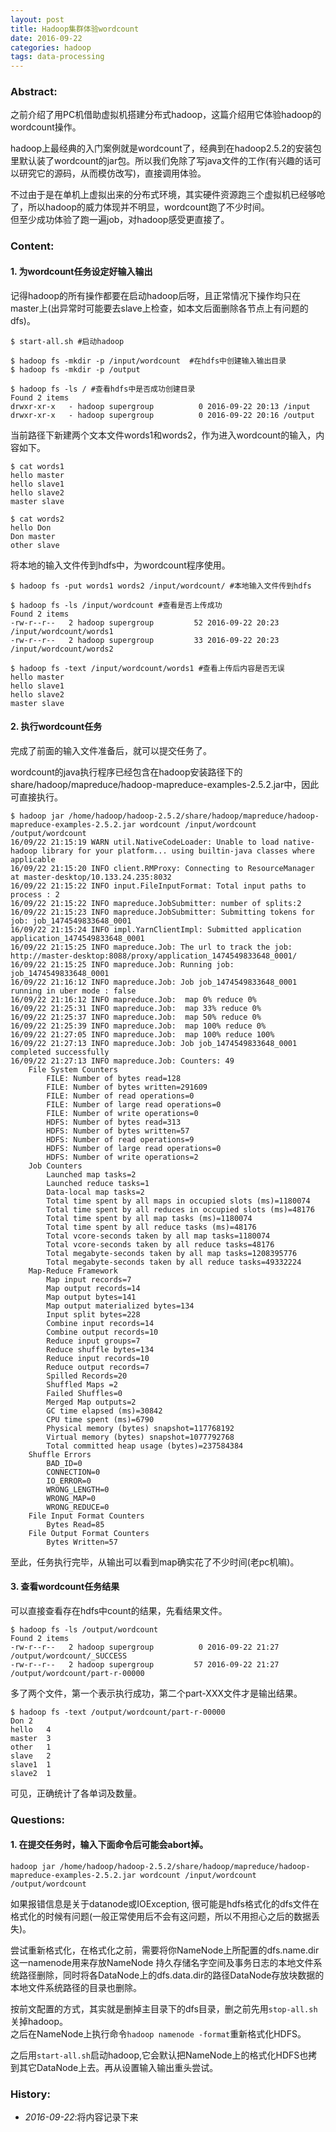 ```yaml
---
layout: post
title: Hadoop集群体验wordcount
date: 2016-09-22
categories: hadoop
tags: data-processing
---
```

### Abstract:
之前介绍了用PC机借助虚拟机搭建分布式hadoop，这篇介绍用它体验hadoop的wordcount操作。<br>

hadoop上最经典的入门案例就是wordcount了，经典到在hadoop2.5.2的安装包里默认装了wordcount的jar包。所以我们免除了写java文件的工作(有兴趣的话可以研究它的源码，从而模仿改写)，直接调用体验。

不过由于是在单机上虚拟出来的分布式环境，其实硬件资源跑三个虚拟机已经够呛了，所以hadoop的威力体现并不明显，wordcount跑了不少时间。<br>
但至少成功体验了跑一遍job，对hadoop感受更直接了。

### Content:
#### 1. 为wordcount任务设定好输入输出
记得hadoop的所有操作都要在启动hadoop后呀，且正常情况下操作均只在master上(出异常时可能要去slave上检查，如本文后面删除各节点上有问题的dfs)。

    $ start-all.sh #启动hadoop

    $ hadoop fs -mkdir -p /input/wordcount  #在hdfs中创建输入输出目录
    $ hadoop fs -mkdir -p /output

    $ hadoop fs -ls / #查看hdfs中是否成功创建目录
    Found 2 items
    drwxr-xr-x   - hadoop supergroup          0 2016-09-22 20:13 /input
    drwxr-xr-x   - hadoop supergroup          0 2016-09-22 20:16 /output

当前路径下新建两个文本文件words1和words2，作为进入wordcount的输入，内容如下。

    $ cat words1
    hello master
    hello slave1
    hello slave2
    master slave

    $ cat words2
    hello Don
    Don master
    other slave

将本地的输入文件传到hdfs中，为wordcount程序使用。

    $ hadoop fs -put words1 words2 /input/wordcount/ #本地输入文件传到hdfs

    $ hadoop fs -ls /input/wordcount #查看是否上传成功
    Found 2 items
    -rw-r--r--   2 hadoop supergroup         52 2016-09-22 20:23 /input/wordcount/words1
    -rw-r--r--   2 hadoop supergroup         33 2016-09-22 20:23 /input/wordcount/words2

    $ hadoop fs -text /input/wordcount/words1 #查看上传后内容是否无误
    hello master
    hello slave1
    hello slave2
    master slave

#### 2. 执行wordcount任务
完成了前面的输入文件准备后，就可以提交任务了。

wordcount的java执行程序已经包含在hadoop安装路径下的share/hadoop/mapreduce/hadoop-mapreduce-examples-2.5.2.jar中，因此可直接执行。

    $ hadoop jar /home/hadoop/hadoop-2.5.2/share/hadoop/mapreduce/hadoop-mapreduce-examples-2.5.2.jar wordcount /input/wordcount /output/wordcount
    16/09/22 21:15:19 WARN util.NativeCodeLoader: Unable to load native-hadoop library for your platform... using builtin-java classes where applicable
    16/09/22 21:15:20 INFO client.RMProxy: Connecting to ResourceManager at master-desktop/10.133.24.235:8032
    16/09/22 21:15:22 INFO input.FileInputFormat: Total input paths to process : 2
    16/09/22 21:15:22 INFO mapreduce.JobSubmitter: number of splits:2
    16/09/22 21:15:23 INFO mapreduce.JobSubmitter: Submitting tokens for job: job_1474549833648_0001
    16/09/22 21:15:24 INFO impl.YarnClientImpl: Submitted application application_1474549833648_0001
    16/09/22 21:15:25 INFO mapreduce.Job: The url to track the job: http://master-desktop:8088/proxy/application_1474549833648_0001/
    16/09/22 21:15:25 INFO mapreduce.Job: Running job: job_1474549833648_0001
    16/09/22 21:16:12 INFO mapreduce.Job: Job job_1474549833648_0001 running in uber mode : false
    16/09/22 21:16:12 INFO mapreduce.Job:  map 0% reduce 0%
    16/09/22 21:25:31 INFO mapreduce.Job:  map 33% reduce 0%
    16/09/22 21:25:37 INFO mapreduce.Job:  map 50% reduce 0%
    16/09/22 21:25:39 INFO mapreduce.Job:  map 100% reduce 0%
    16/09/22 21:27:05 INFO mapreduce.Job:  map 100% reduce 100%
    16/09/22 21:27:13 INFO mapreduce.Job: Job job_1474549833648_0001 completed successfully
    16/09/22 21:27:13 INFO mapreduce.Job: Counters: 49
        File System Counters
            FILE: Number of bytes read=128
            FILE: Number of bytes written=291609
            FILE: Number of read operations=0
            FILE: Number of large read operations=0
            FILE: Number of write operations=0
            HDFS: Number of bytes read=313
            HDFS: Number of bytes written=57
            HDFS: Number of read operations=9
            HDFS: Number of large read operations=0
            HDFS: Number of write operations=2
        Job Counters 
            Launched map tasks=2
            Launched reduce tasks=1
            Data-local map tasks=2
            Total time spent by all maps in occupied slots (ms)=1180074
            Total time spent by all reduces in occupied slots (ms)=48176
            Total time spent by all map tasks (ms)=1180074
            Total time spent by all reduce tasks (ms)=48176
            Total vcore-seconds taken by all map tasks=1180074
            Total vcore-seconds taken by all reduce tasks=48176
            Total megabyte-seconds taken by all map tasks=1208395776
            Total megabyte-seconds taken by all reduce tasks=49332224
        Map-Reduce Framework
            Map input records=7
            Map output records=14
            Map output bytes=141
            Map output materialized bytes=134
            Input split bytes=228
            Combine input records=14
            Combine output records=10
            Reduce input groups=7
            Reduce shuffle bytes=134
            Reduce input records=10
            Reduce output records=7
            Spilled Records=20
            Shuffled Maps =2
            Failed Shuffles=0
            Merged Map outputs=2
            GC time elapsed (ms)=30842
            CPU time spent (ms)=6790
            Physical memory (bytes) snapshot=117768192
            Virtual memory (bytes) snapshot=1077792768
            Total committed heap usage (bytes)=237584384
        Shuffle Errors
            BAD_ID=0
            CONNECTION=0
            IO_ERROR=0
            WRONG_LENGTH=0
            WRONG_MAP=0
            WRONG_REDUCE=0
        File Input Format Counters 
            Bytes Read=85
        File Output Format Counters 
            Bytes Written=57

至此，任务执行完毕，从输出可以看到map确实花了不少时间(老pc机嘛)。

#### 3. 查看wordcount任务结果
可以直接查看存在hdfs中count的结果，先看结果文件。

    $ hadoop fs -ls /output/wordcount
    Found 2 items
    -rw-r--r--   2 hadoop supergroup          0 2016-09-22 21:27 /output/wordcount/_SUCCESS
    -rw-r--r--   2 hadoop supergroup         57 2016-09-22 21:27 /output/wordcount/part-r-00000

多了两个文件，第一个表示执行成功，第二个part-XXX文件才是输出结果。

    $ hadoop fs -text /output/wordcount/part-r-00000
    Don	2
    hello	4
    master	3
    other	1
    slave	2
    slave1	1
    slave2	1

可见，正确统计了各单词及数量。

### Questions:
#### 1. 在提交任务时，输入下面命令后可能会abort掉。

    hadoop jar /home/hadoop/hadoop-2.5.2/share/hadoop/mapreduce/hadoop-mapreduce-examples-2.5.2.jar wordcount /input/wordcount /output/wordcount

如果报错信息是关于datanode或IOException, 很可能是hdfs格式化的dfs文件在格式化的时候有问题(一般正常使用后不会有这问题，所以不用担心之后的数据丢失)。

尝试重新格式化，在格式化之前，需要将你NameNode上所配置的dfs.name.dir这一namenode用来存放NameNode 持久存储名字空间及事务日志的本地文件系统路径删除，同时将各DataNode上的dfs.data.dir的路径DataNode存放块数据的本地文件系统路径的目录也删除。

按前文配置的方式，其实就是删掉主目录下的dfs目录，删之前先用`stop-all.sh`关掉hadoop。<br>
之后在NameNode上执行命令`hadoop namenode -format`重新格式化HDFS。

之后用`start-all.sh`启动hadoop,它会默认把NameNode上的格式化HDFS也拷到其它DataNode上去。再从设置输入输出重头尝试。

### History:
* <em>2016-09-22</em>:将内容记录下来<br>

